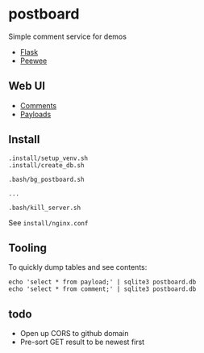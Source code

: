 # postboard
Simple comment service for demos

- [Flask](http://flask.pocoo.org/)
- [Peewee](http://docs.peewee-orm.com/en/latest/)

## Web UI

- [Comments](http://postboard.mpaulweeks.com/comments)
- [Payloads](http://postboard.mpaulweeks.com/payload)

## Install
```
.install/setup_venv.sh
.install/create_db.sh

.bash/bg_postboard.sh

...

.bash/kill_server.sh
```

See `install/nginx.conf`

## Tooling

To quickly dump tables and see contents:
```
echo 'select * from payload;' | sqlite3 postboard.db
echo 'select * from comment;' | sqlite3 postboard.db
```

## todo
- Open up CORS to github domain
- Pre-sort GET result to be newest first
